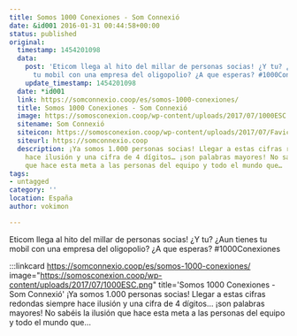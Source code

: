```yaml
---
title: Somos 1000 Conexiones - Som Connexió
date: &id001 2016-01-31 00:44:58+00:00
status: published
original:
  timestamp: 1454201098
  data:
    post: 'Eticom llega al hito del millar de personas socias! ¿Y tu? ¿Aun tienes
      tu mobil con una empresa del oligopolio? ¿A que esperas? #1000Conexiones'
    update_timestamp: 1454201098
  date: *id001
  link: https://somconnexio.coop/es/somos-1000-conexiones/
  title: Somos 1000 Conexiones - Som Connexió
  image: https://somosconexion.coop/wp-content/uploads/2017/07/1000ESC.png
  sitename: Som Connexió
  siteicon: https://somosconexion.coop/wp-content/uploads/2017/07/Favicon.png
  siteurl: https://somconnexio.coop
  description: ¡Ya somos 1.000 personas socias! Llegar a estas cifras redondas siempre
    hace ilusión y una cifra de 4 dígitos… ¡son palabras mayores! No sabéis la ilusión
    que hace esta meta a las personas del equipo y todo el mundo que…
tags:
- untagged
category: ''
location: España
author: vokimon

---
```

Eticom llega al hito del millar de personas socias! ¿Y tu? ¿Aun tienes tu mobil con una empresa del oligopolio? ¿A que esperas? #1000Conexiones

:::linkcard https://somconnexio.coop/es/somos-1000-conexiones/ image="https://somosconexion.coop/wp-content/uploads/2017/07/1000ESC.png" title='Somos 1000 Conexiones - Som Connexió'
    ¡Ya somos 1.000 personas socias! Llegar a estas cifras redondas siempre hace ilusión y una cifra de 4 dígitos… ¡son palabras mayores! No sabéis la ilusión que hace esta meta a las personas del equipo y todo el mundo que…

